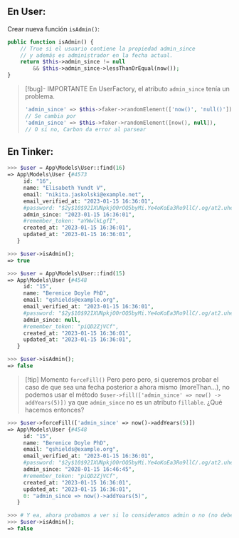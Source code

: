 ## En User:
Crear nueva función `isAdmin()`:
```php
public function isAdmin() {
	// True si el usuario contiene la propiedad admin_since
	// y además es administrador en la fecha actual.
	return $this->admin_since != null 
		&& $this->admin_since->lessThanOrEqual(now());
}
```

>[!bug]- IMPORTANTE
>En UserFactory, el atributo `admin_since` tenía un problema.
>```php
>'admin_since' => $this->faker->randomElement(['now()', 'null()']),
>// Se cambia por 
>'admin_since' => $this->faker->randomElement([now(), null]),
>// O si no, Carbon da error al parsear
>```

## En Tinker:
```php
>>> $user = App\Models\User::find(16)
=> App\Models\User {#4573
     id: "16",
     name: "Elisabeth Yundt V",
     email: "nikita.jaskolski@example.net",
     email_verified_at: "2023-01-15 16:36:01",
     #password: "$2y$10$92IXUNpkjO0rOQ5byMi.Ye4oKoEa3Ro9llC/.og/at2.uheWG/igi",
     admin_since: "2023-01-15 16:36:01",
     #remember_token: "aYWwlkLgfI",
     created_at: "2023-01-15 16:36:01",
     updated_at: "2023-01-15 16:36:01",
   }

>>> $user->isAdmin();
=> true

>>> $user = App\Models\User::find(15)
=> App\Models\User {#4548
     id: "15",
     name: "Berenice Doyle PhD",
     email: "qshields@example.org",
     email_verified_at: "2023-01-15 16:36:01",
     #password: "$2y$10$92IXUNpkjO0rOQ5byMi.Ye4oKoEa3Ro9llC/.og/at2.uheWG/igi",
     admin_since: null,
     #remember_token: "piQD2ZjVCf",
     created_at: "2023-01-15 16:36:01",
     updated_at: "2023-01-15 16:36:01",
   }

>>> $user->isAdmin();
=> false
```


>[!tip] Momento `forceFill()`
>Pero pero pero, si queremos probar el caso de que sea una fecha posterior a ahora mismo (moreThan...), no podemos usar el método `$user->fill(['admin_since' => now() -> addYears(5)])` ya que `admin_since` no es un atributo `fillable`.
¿Qué hacemos entonces?


```php
>>> $user->forceFill(['admin_since' => now()->addYears(5)])
=> App\Models\User {#4548
     id: "15",
     name: "Berenice Doyle PhD",
     email: "qshields@example.org",
     email_verified_at: "2023-01-15 16:36:01",
     #password: "$2y$10$92IXUNpkjO0rOQ5byMi.Ye4oKoEa3Ro9llC/.og/at2.uheWG/igi",
     admin_since: "2028-01-15 16:46:45",
     #remember_token: "piQD2ZjVCf",
     created_at: "2023-01-15 16:36:01",
     updated_at: "2023-01-15 16:36:01",
     0: "admin_since => now()->addYears(5)",
   }

>>> # Y ea, ahora probamos a ver si lo consideramos admin o no (no deberíamos)
>>> $user->isAdmin();
=> false
```
